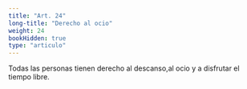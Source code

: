 ```yaml
---
title: "Art. 24"
long-title: "Derecho al ocio"
weight: 24
bookHidden: true
type: "articulo"
---
```


Todas las personas tienen derecho al descanso,al ocio y a disfrutar el tiempo libre.
